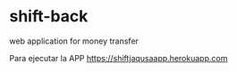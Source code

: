 # shift-back
web application for money transfer 


Para ejecutar la APP https://shiftjaqusaapp.herokuapp.com
